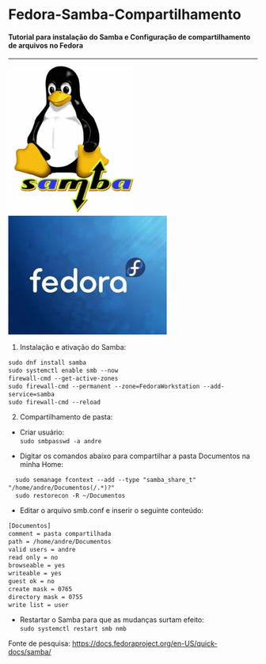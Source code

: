 # Fedora-Samba-Compartilhamento
#### **Tutorial para instalação do Samba e Configuração de compartilhamento de arquivos no Fedora**
---

<img src="/imagens/samba.png">      <img src="/imagens/fedora.png">

1) Instalação e ativação do Samba:</br>
```
sudo dnf install samba
sudo systemctl enable smb --now
firewall-cmd --get-active-zones
sudo firewall-cmd --permanent --zone=FedoraWorkstation --add-service=samba
sudo firewall-cmd --reload
```

2) Compartilhamento de pasta:

 - Criar usuário:</br>
   ``sudo smbpasswd -a andre``
   
 - Digitar os comandos abaixo para compartilhar a pasta Documentos na minha Home:</br>
 ```
   sudo semanage fcontext --add --type "samba_share_t" "/home/andre/Documentos(/.*)?"
   sudo restorecon -R ~/Documentos
```
  
 - Editar o arquivo smb.conf e inserir o seguinte conteúdo:</br>
```
[Documentos]
comment = pasta compartilhada
path = /home/andre/Documentos
valid users = andre
read only = no
browseable = yes
writeable = yes
guest ok = no
create mask = 0765
directory mask = 0755
write list = user
```
        
- Restartar o Samba para que as mudanças surtam efeito:</br>
 ``sudo systemctl restart smb nmb``
 
 Fonte de pesquisa: https://docs.fedoraproject.org/en-US/quick-docs/samba/


